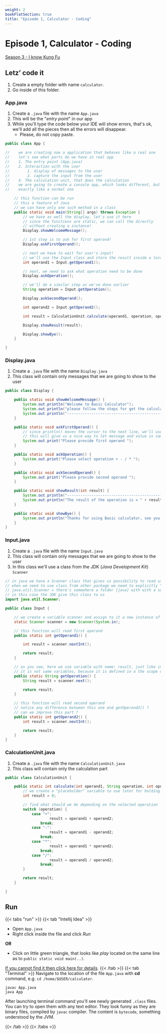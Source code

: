 ```yaml
---
weight: 2
bookFlatSection: true
title: "Episode 1, Calculator - Coding"
---
```


# Episode 1, Calculator - Coding

[Season 3 - I know Kung Fu](/docs/java/season_3/)

## Letz’ code it

1. Create a empty folder with name `calculator`.
1. Go inside of this folder.

### App.java
1. Create a `.java` file with the name `App.java`
1. This will be the "*entry point*" in our app
1. While you'll type the code below your IDE will show errors, that's ok, we'll add all the pieces then all the errors will disappear.
    - Please, do not copy paste.
```java
public class App {

//    we are creating now a application that behaves like a real one
//    let's see what parts do we have in real app
//    1. The entry point (App.java)
//    2. Interaction with the user
//        1. display of messages to the user
//        2. capture the input from the user
//    4. The calculation unit, that does the calculation
//    we are going to create a console app, which looks different, but behaves
//    exactly like a normal one

    // this function can be run
    // this a feature of Java
    // we can have only one such method in a class
    public static void main(String[] args) throws Exception {
        // we have as well the display, let's use it here
        // since the functions are static, we can call the directly
        // without creating a instance!
        Display.showWelcomeMessage();

        // 1st step is to ask for first operand!
        Display.askFirstOperand();

        // next we have to wait for user's input!
        // we'll use the Input class and store the result inside a local variable
        int operand1 = Input.getOperand1();

        // next, we need to ask what operation need to be done
        Display.askOperation();

        // we'll do a similar step as we've done earlier
        String operation = Input.getOperation();

        Display.askSecondOperand();

        int operand2 = Input.getOperand2();

        int result = CalculationUnit.calculate(operand1, operation, operand2);

        Display.showResult(result);

        Display.showBye();
    }

}
```

### Display.java
1. Create a `.java` file with the name `Display.java`
1. This class will contain only messages that we are going to show to the user

```java
public class Display {

    public static void showWelcomeMessage() {
        System.out.println("Welcome to Basic Calculator");
        System.out.println("please follow the steps for get the calculation done");
        System.out.println("----------------------------------------------------");
    }

    public static void askFirstOperand() {
        // since println() moves the cursor to the next line, we'll use just print()
        // this will give us a nice way to let message and value in same line
        System.out.print("Please provide first operand ");
    }

    public static void askOperation() {
        System.out.print("Please select operation + - / * ");
    }

    public static void askSecondOperand() {
        System.out.print("Please provide second operand ");
    }

    public static void showResult(int result) {
        System.out.println("-------------------------------------------");
        System.out.println("The result of the operation is = " + result);
    }

    public static void showBye() {
        System.out.println("Thanks for using Basic calculator, see you soon!");
    }
}
```

### Input.java
1. Create a `.java` file with the name `Input.java`
1. This class will contain only messages that we are going to show to the user
1. In this class we'll use a class from the JDK (*Java Development Kit*) `Scanner`
```java
// in java we have a Scanner class that gives us possibility to read user's input
// when we need to use class from other package we need to explicitly "import" them
// java.util.Scanner = there's somewhere a folder [java] with with a subfolder [util] which contains a file Scanner.java
// in this case the JDK give this class to us
import java.util.Scanner; 

public class Input {

    // we create a variable scanner and assign to it a new instance of scanner
    static Scanner scanner = new Scanner(System.in);

    // this function will read first operand
    public static int getOperand1() {

        int result = scanner.nextInt();

        return result;
    }

    // as you see, here we use variable with name: result, just like in the function getOperand1()
    // it is not same variables, because it is defined in a the scope of a different function
    public static String getOperation() {
        String result = scanner.next();

        return result;
    }

    // this function will read second operand
    // notice any difference between this one and getOperand2() ?
    // can we improve this part ?
    public static int getOperand2() {
        int result = scanner.nextInt();

        return result;
    }
}
```

### CalculationUnit.java
1. Create a `.java` file with the name `CalculationUnit.java`
1. This class will contain only the calculation part

```java
public class CalculationUnit {

    public static int calculate(int operand1, String operation, int operand2) {
        // we create a "placeholder" variable to use later for holding the result
        int result = 0;

        // find what should we do depending on the selected operation
        switch (operation) {
            case "+":
                    result = operand1 + operand2;
                break;
            case "-":
                    result = operand1 - operand2;
                break;
            case "*":
                    result = operand1 * operand2;
                break;
            case "/":
                    result = operand1 / operand2;
                break;
        }

        return result;
    }

}
```

## Run
{{< tabs "run" >}}
{{< tab "Intellij Idea" >}}
- Open `App.java`
- Right click inside the file and click *Run*

**OR**

- Click on little green triangle, that looks like *play* located on the same line as to `public static void main(..)`.

[If you cannot find it then click here for details](https://www.jetbrains.com/help/idea/running-applications.html).
{{< /tab >}}
{{< tab "Terminal" >}}
Navigate to the location of the file `App.java` with **cd** command, e.g. `cd /home/$USER/calculator`. 
```shell script
javac App.java
java App
```

After launching terminal command you'll see newly generated `.class` files. You can try to open them with any text editor. 
They look funny as they are binary files, compiled by `javac` compiler. The content is `bytecode`, something understood by the JVM.

{{< /tab >}}
{{< /tabs >}}